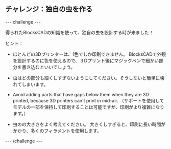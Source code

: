 ## チャレンジ：独自の虫を作る

--- challenge ---

得られたBlocksCADの知識を使って、独自の虫を設計する時が来ました！

ヒント：

+ ほとんどの3Dプリンターは、1色でしか印刷できません。 BlocksCADで外観を設計するのに色を使えるので、３Dプリント後にマジックペンで細かい部分を書き込むといいでしょう。

+ 虫はどの部分も細くしすぎないようにしてください。そうしないと簡単に壊れてしまいます。

+ Avoid adding parts that have gaps below them when they are 3D printed, because 3D printers can't print in mid-air. （サポートを使用してモデルの一部を保持して印刷することは可能ですが、印刷がより複雑になります。）

+ 虫のの大きさをよく考えてください。 大きくしすぎると、印刷に長い時間がかかり、多くのフィラメントを使用します。

--- /challenge ---



 




  
